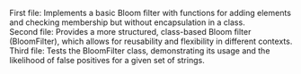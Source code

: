 First file: Implements a basic Bloom filter with functions for adding elements and checking membership but without encapsulation in a class. <br>
Second file: Provides a more structured, class-based Bloom filter (BloomFilter), which allows for reusability and flexibility in different contexts.  <br>
Third file: Tests the BloomFilter class, demonstrating its usage and the likelihood of false positives for a given set of strings.   <br>
